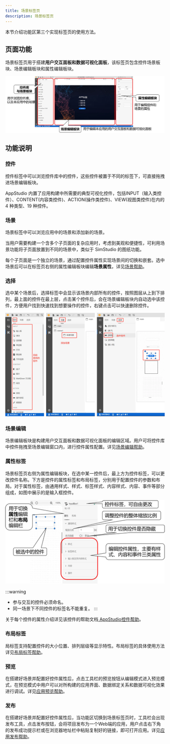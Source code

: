```yaml
---
title: 场景标签页
description: 场景标签页
---
```


本节介绍功能区第三个实现标签页的使用方法。

## 页面功能

场景标签页用于搭建**用户交互面板和数据可视化面板**，该标签页包含控件场景板块、场景编辑板块和属性编辑板块。

![场景标签页](./1.png)

## 功能说明

### 控件

控件标签中可以浏览控件库中的控件，这些控件被置于不同的标签下，可直接拖拽进场景编辑板块。

AppStudio 内置了应用构建中所需要的典型可视化控件，包括INPUT（输入类控件）、CONTENT(内容类控件)、ACTION(操作类控件)、VIEW(视图类控件)在内的 4 种类型、19 种控件。

### 场景

场景标签中可以浏览应用中的场景和添加新的场景。

当用户需要构建一个含多个子页面的复杂应用时，考虑到美观和便捷性，可利用场景功能将子页面放置到不同的场景中，类似于 SimStudio 的图纸功能。

每个子页面是一个独立的场景，通过配置控件属性实现场景间的切换和嵌套。选中场景后可以在标签页右侧的属性编辑板块编辑**场景属性**，详见[场景帮助](./10-scene/index.md)。

### 选择

选中某个场景后，选择标签中会显示该场景内部所有的控件，按照图层从上到下排列，最上面的控件在最上层，点击某个控件后，会在场景编辑板块内自动选中该控件，方便用户找到快速找到想要操作的控件，右键点击可以快速删除控件。

![控件场景板块](./2.png)

### 场景编辑

场景编辑板块是构建用户交互面板和数据可视化面板的编辑区域。用户可将控件库中控件拖拽至场景编辑窗口内，进行控件属性配置。详见[场景编辑帮助](./20-scene-editting/index.md)。

### 属性标签

场景标签页右侧为属性编辑板块，在选中某一控件后，最上方为控件标签，可以更改控件名称。下方是控件的属性标签和布局标签，分别用于配置控件的参数和布局。对于属性标签，由通用样式、样式、标签样式、内容样式、内容、事件等部分组成，如图中展示的是输入框控件。

![属性标签](./3.png)

:::warning
- 参与交互的控件必须命名。
- 同一场景下不同控件的标签名不能重复。
:::

关于每个控件的属性介绍详见该控件的帮助文档[ AppStudio控件帮助](../../../60-widget-library/index.md)。

### 布局标签

局标签支持配置控件的大小位置、排列层级等显示特性。布局标签的具体使用方法详见[布局标签帮助](./30-layout/index.md)。

### 预览

在搭建好场景并配置好控件属性后，点击工具栏的预览按钮从编辑模式进入预览模式，在预览模式中用户可以对所构建的应用界面、数据绑定关系和数据可视化效果进行调试。详见[应用预览帮助](../../../50-app-design/40-app-preview/index.md)。

### 发布

在搭建好场景并配置好控件属性后，当功能区切换到场景标签页时，工具栏会出现发布工具，点击发布按钮，会将项目发布为一个Web端的应用，用户点击右下角的发布成功提示栏或在浏览器地址栏中粘贴复制好的链接，即可打开应用。详见[应用发布帮助](../../../50-app-design/50-app-release/index.md)。